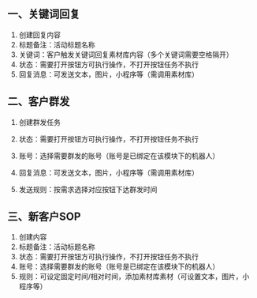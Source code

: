 ## 一、关键词回复
1. 创建回复内容
2. 标题备注：活动标题名称
3. 关键词：客户触发关键词回复素材库内容（多个关键词需要空格隔开）
4. 状态：需要打开按钮方可执行操作，不打开按钮任务不执行
5. 回复消息：可发送文本，图片，小程序等（需调用素材库）



## 二、客户群发
1. 创建群发任务
2. 状态：需要打开按钮方可执行操作，不打开按钮任务不执行
3. 账号：选择需要群发的账号（账号是已绑定在该模块下的机器人）
4. 回复消息：可发送文本，图片，小程序等（需调用素材库）

5. 发送规则：按需求选择对应按钮下达群发时间


## 三、新客户SOP
1. 创建内容
2. 标题备注：活动标题名称
3. 状态：需要打开按钮方可执行操作，不打开按钮任务不执行
4. 账号：选择需要群发的账号（账号是已绑定在该模块下的机器人）
5. 规则：可设定固定时间/相对时间，添加素材库素材（可设置文本，图片，小程序等）
